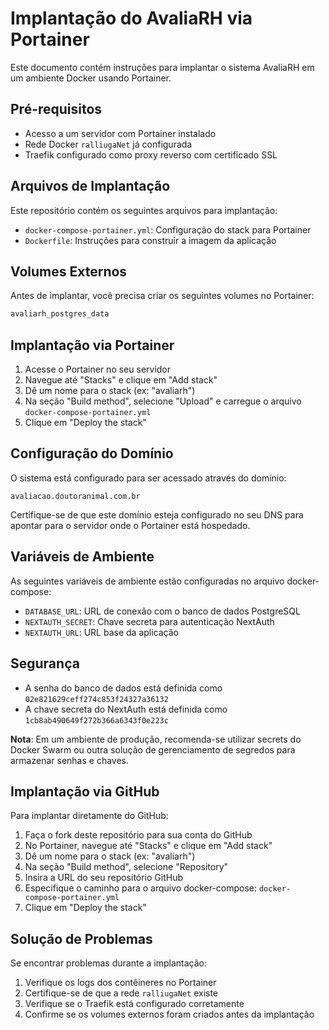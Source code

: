# Implantação do AvaliaRH via Portainer

Este documento contém instruções para implantar o sistema AvaliaRH em um ambiente Docker usando Portainer.

## Pré-requisitos

- Acesso a um servidor com Portainer instalado
- Rede Docker `ralliugaNet` já configurada
- Traefik configurado como proxy reverso com certificado SSL

## Arquivos de Implantação

Este repositório contém os seguintes arquivos para implantação:

- `docker-compose-portainer.yml`: Configuração do stack para Portainer
- `Dockerfile`: Instruções para construir a imagem da aplicação

## Volumes Externos

Antes de implantar, você precisa criar os seguintes volumes no Portainer:

```bash
avaliarh_postgres_data
```

## Implantação via Portainer

1. Acesse o Portainer no seu servidor
2. Navegue até "Stacks" e clique em "Add stack"
3. Dê um nome para o stack (ex: "avaliarh")
4. Na seção "Build method", selecione "Upload" e carregue o arquivo `docker-compose-portainer.yml`
5. Clique em "Deploy the stack"

## Configuração do Domínio

O sistema está configurado para ser acessado através do domínio:
```
avaliacao.doutoranimal.com.br
```

Certifique-se de que este domínio esteja configurado no seu DNS para apontar para o servidor onde o Portainer está hospedado.

## Variáveis de Ambiente

As seguintes variáveis de ambiente estão configuradas no arquivo docker-compose:

- `DATABASE_URL`: URL de conexão com o banco de dados PostgreSQL
- `NEXTAUTH_SECRET`: Chave secreta para autenticação NextAuth
- `NEXTAUTH_URL`: URL base da aplicação

## Segurança

- A senha do banco de dados está definida como `02e821629ceff274c853f24327a36132`
- A chave secreta do NextAuth está definida como `1cb8ab490649f272b366a6343f0e223c`

**Nota**: Em um ambiente de produção, recomenda-se utilizar secrets do Docker Swarm ou outra solução de gerenciamento de segredos para armazenar senhas e chaves.

## Implantação via GitHub

Para implantar diretamente do GitHub:

1. Faça o fork deste repositório para sua conta do GitHub
2. No Portainer, navegue até "Stacks" e clique em "Add stack"
3. Dê um nome para o stack (ex: "avaliarh")
4. Na seção "Build method", selecione "Repository"
5. Insira a URL do seu repositório GitHub
6. Especifique o caminho para o arquivo docker-compose: `docker-compose-portainer.yml`
7. Clique em "Deploy the stack"

## Solução de Problemas

Se encontrar problemas durante a implantação:

1. Verifique os logs dos contêineres no Portainer
2. Certifique-se de que a rede `ralliugaNet` existe
3. Verifique se o Traefik está configurado corretamente
4. Confirme se os volumes externos foram criados antes da implantação
